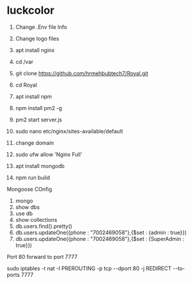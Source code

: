 # luckcolor
1. Change .Env file Info
2. Change logo files
3. apt install nginx
4. cd /var

5. git clone https://github.com/hrmehbubtech7/Royal.git
6. cd Royal

7. apt install npm
8. npm install pm2 -g
9. pm2 start server.js
10. sudo nano etc/nginx/sites-available/default
11. change domain
12. sudo ufw allow 'Nginx Full'
13. apt install mongodb
14. npm run build


Mongoose COnfig
1.  mongo
2.  show dbs
3. use db
4. show collections
5. db.users.find().pretty()
6. db.users.updateOne({phone : "7002469058"},{$set : {admin : true}})
7. db.users.updateOne({phone : "7002469058"},{$set : {SuperAdmin : true}})


Port 80 forward to port 7777




sudo iptables -t nat -I PREROUTING -p tcp --dport 80 -j REDIRECT --to-ports 7777

